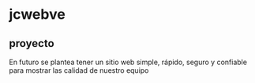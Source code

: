 # jcwebve

## proyecto

En futuro se plantea tener un sitio web simple, rápido, seguro y confiable para mostrar las calidad de nuestro equipo
